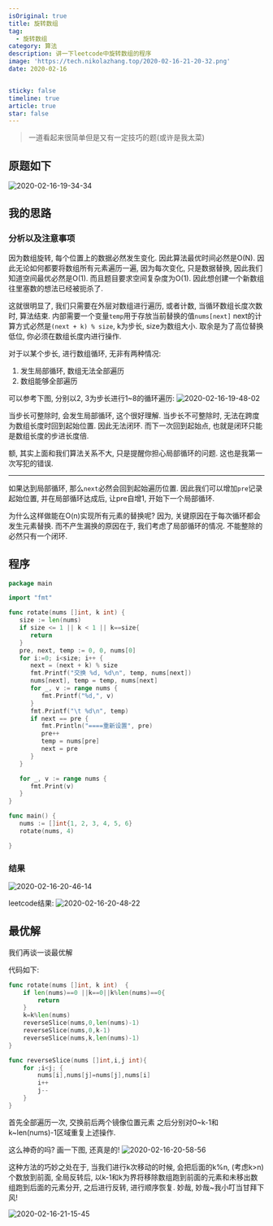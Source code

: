 ```yaml
---
isOriginal: true
title: 旋转数组
tag:
  - 旋转数组
category: 算法
description: 讲一下leetcode中旋转数组的程序
image: 'https://tech.nikolazhang.top/2020-02-16-21-20-32.png'
date: 2020-02-16


sticky: false
timeline: true
article: true
star: false
---
```


> 一道看起来很简单但是又有一定技巧的题(或许是我太菜)

## 原题如下

![2020-02-16-19-34-34](https://tech.nikolazhang.top/2020-02-16-19-34-34.png)

## 我的思路

### 分析以及注意事项

因为数组旋转, 每个位置上的数据必然发生变化. 因此算法最优时间必然是O(N).
因此无论如何都要将数组所有元素遍历一遍, 因为每次变化, 只是数据替换, 因此我们知道空间最优必然是O(1).
而且题目要求空间复杂度为O(1). 因此想创建一个新数组往里塞数的想法已经被扼杀了.

这就很明显了, 我们只需要在外层对数组进行遍历, 或者计数, 当循环数组长度次数时, 算法结束.
内部需要一个变量`temp`用于存放当前替换的值`nums[next]`
next的计算方式必然是`(next + k) % size`, k为步长, size为数组大小. 取余是为了高位替换低位, 你必须在数组长度内进行操作.

对于以某个步长, 进行数组循环, 无非有两种情况:

1. 发生局部循环, 数组无法全部遍历
2. 数组能够全部遍历

可以参考下图, 分别以2, 3为步长进行1~8的循环遍历:
![2020-02-16-19-48-02](https://tech.nikolazhang.top/2020-02-16-19-48-02.png)

当步长可整除时, 会发生局部循环, 这个很好理解.
当步长不可整除时, 无法在跨度为数组长度时回到起始位置. 因此无法闭环. 而下一次回到起始点, 也就是闭环只能是数组长度的步进长度倍.

额, 其实上面和我们算法关系不大, 只是提醒你担心局部循环的问题. 这也是我第一次写犯的错误.

---
如果达到局部循环, 那么`next`必然会回到起始遍历位置. 因此我们可以增加`pre`记录起始位置, 并在局部循环达成后, 让pre自增1, 开始下一个局部循环.

为什么这样做能在O(n)实现所有元素的替换呢?
因为, 关键原因在于每次循环都会发生元素替换. 而不产生漏换的原因在于, 我们考虑了局部循环的情况. 不能整除的必然只有一个闭环.

## 程序

```go
package main

import "fmt"

func rotate(nums []int, k int) {
   size := len(nums)
   if size <= 1 || k < 1 || k==size{
      return
   }
   pre, next, temp := 0, 0, nums[0]
   for i:=0; i<size; i++ {
      next = (next + k) % size
      fmt.Printf("交换 %d, %d\n", temp, nums[next])
      nums[next], temp = temp, nums[next]
      for _, v := range nums {
         fmt.Printf("%d,", v)
      }
      fmt.Printf("\t %d\n", temp)
      if next == pre {
         fmt.Println("====重新设置", pre)
         pre++
         temp = nums[pre]
         next = pre
      }
   }

   for _, v := range nums {
      fmt.Print(v)
   }
}

func main() {
   nums := []int{1, 2, 3, 4, 5, 6}
   rotate(nums, 4)

}
```

### 结果

![2020-02-16-20-46-14](https://tech.nikolazhang.top/2020-02-16-20-46-14.png)

leetcode结果:
![2020-02-16-20-48-22](https://tech.nikolazhang.top/2020-02-16-20-48-22.png)

## 最优解

我们再谈一谈最优解

代码如下:

```go
func rotate(nums []int, k int)  {
    if len(nums)==0 ||k==0||k%len(nums)==0{
        return
    }
    k=k%len(nums)
    reverseSlice(nums,0,len(nums)-1)
    reverseSlice(nums,0,k-1)
    reverseSlice(nums,k,len(nums)-1)
}

func reverseSlice(nums []int,i,j int){
    for ;i<j; {
        nums[i],nums[j]=nums[j],nums[i]
        i++
        j--
    }
}
```

首先全部遍历一次, 交换前后两个镜像位置元素
之后分别对0~k-1和k~len(nums)-1区域重复上述操作.

这么神奇的吗? 画一下图, 还真是的!
![2020-02-16-20-58-56](https://tech.nikolazhang.top/2020-02-16-20-58-56.png)

这种方法的巧妙之处在于, 当我们进行k次移动的时候, 会把后面的k%n, (考虑k>n)个数放到前面,
全局反转后, 以k-1和k为界将移除数组跑到前面的元素和未移出数组跑到后面的元素分开,
之后进行反转, 进行顺序恢复.
妙哉, 妙哉~我小叮当甘拜下风!

![2020-02-16-21-15-45](https://tech.nikolazhang.top/2020-02-16-21-15-45.png)
